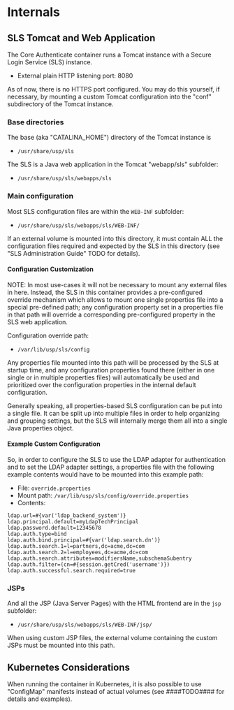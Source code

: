 # Internals

## SLS Tomcat and Web Application

The Core Authenticate container runs a Tomcat instance with a Secure Login Service (SLS) instance. 

* External plain HTTP listening port: 8080

As of now, there is no HTTPS port configured. You may do this yourself, if necessary, by mounting a custom
Tomcat configuration into the "conf" subdirectory of the Tomcat instance.

### Base directories

The base (aka "CATALINA_HOME") directory of the Tomcat instance is

- ```/usr/share/usp/sls```

The SLS is a Java web application in the Tomcat "webapp/sls" subfolder:

- ```/usr/share/usp/sls/webapps/sls```

### Main configuration

Most SLS configuration files are within the ```WEB-INF``` subfolder:

- ```/usr/share/usp/sls/webapps/sls/WEB-INF/```

If an external volume is mounted into this directory, it must contain ALL the configuration files required and 
expected by the SLS in this directory (see "SLS Administration Guide" TODO for details).

#### Configuration Customization

NOTE: In most use-cases it will not be necessary to mount any external files in here. Instead, the SLS in this container
provides a pre-configured override mechanism which allows to mount one single properties file into a special pre-defined 
path; any configuration property set in a properties file in that path will override a corresponding pre-configured 
property in the SLS web application.

Configuration override path:

- ```/var/lib/usp/sls/config```

Any properties file mounted into this path will be processed by the SLS at startup time, and any configuration properties
found there (either in one single or in multiple properties files) will automatically be used and prioritized over
the configuration properties in the internal default configuration.

Generally speaking, all properties-based SLS configuration can be put into a single file. It can be split up into 
multiple files in order to help organizing and grouping settings, but the SLS will internally merge them all into 
a single Java properties object.

#### Example Custom Configuration

So, in order to configure the SLS to use the LDAP adapter for authentication and to set the LDAP adapter settings,
a properties file with the following example contents would have to be mounted into this example path:

- File: ```override.properties```
- Mount path: ```/var/lib/usp/sls/config/override.properties```
- Contents:

```adapter.authentication=ldap
ldap.url=#{var('ldap_backend_system')}
ldap.principal.default=myLdapTechPrincipal
ldap.password.default=12345678
ldap.auth.type=bind
ldap.auth.bind.principal=#{var('ldap.search.dn')}
ldap.auth.search.1=l=partners,dc=acme,dc=com
ldap.auth.search.2=l=employees,dc=acme,dc=com
ldap.auth.search.attributes=modifiersName,subschemaSubentry
ldap.auth.filter=(cn=#{session.getCred('username')})
ldap.auth.successful.search.required=true
```

### JSPs

And all the JSP (Java Server Pages) with the HTML frontend are in the ```jsp``` subfolder:

- ```/usr/share/usp/sls/webapps/sls/WEB-INF/jsp/```

When using custom JSP files, the external volume containing the custom JSPs must be mounted into this path.

## Kubernetes Considerations

When running the container in Kubernetes, it is also possible to use "ConfigMap" manifests instead of actual volumes
(see ####TODO#### for details and examples).

